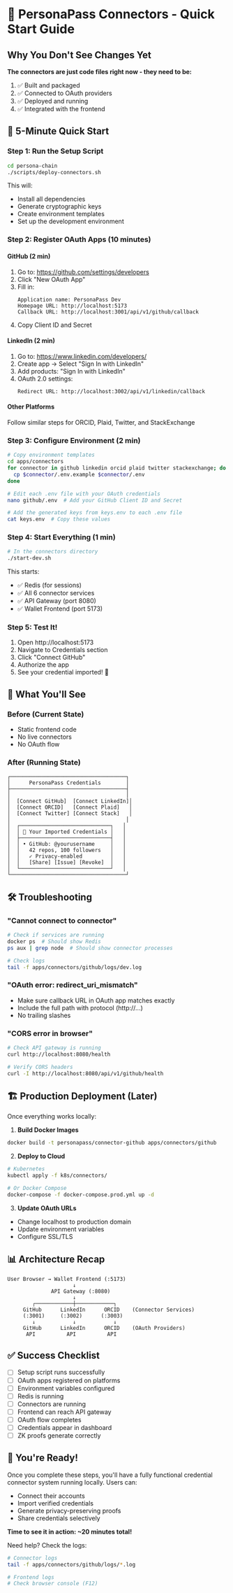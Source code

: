 # 🚀 PersonaPass Connectors - Quick Start Guide

## Why You Don't See Changes Yet

**The connectors are just code files right now - they need to be:**
1. ✅ Built and packaged
2. ✅ Connected to OAuth providers 
3. ✅ Deployed and running
4. ✅ Integrated with the frontend

## 🎯 5-Minute Quick Start

### Step 1: Run the Setup Script
```bash
cd persona-chain
./scripts/deploy-connectors.sh
```

This will:
- Install all dependencies
- Generate cryptographic keys
- Create environment templates
- Set up the development environment

### Step 2: Register OAuth Apps (10 minutes)

#### GitHub (2 min)
1. Go to: https://github.com/settings/developers
2. Click "New OAuth App"
3. Fill in:
   ```
   Application name: PersonaPass Dev
   Homepage URL: http://localhost:5173
   Callback URL: http://localhost:3001/api/v1/github/callback
   ```
4. Copy Client ID and Secret

#### LinkedIn (2 min)
1. Go to: https://www.linkedin.com/developers/
2. Create app → Select "Sign In with LinkedIn"
3. Add products: "Sign In with LinkedIn"
4. OAuth 2.0 settings:
   ```
   Redirect URL: http://localhost:3002/api/v1/linkedin/callback
   ```

#### Other Platforms
Follow similar steps for ORCID, Plaid, Twitter, and StackExchange

### Step 3: Configure Environment (2 min)
```bash
# Copy environment templates
cd apps/connectors
for connector in github linkedin orcid plaid twitter stackexchange; do
  cp $connector/.env.example $connector/.env
done

# Edit each .env file with your OAuth credentials
nano github/.env  # Add your GitHub Client ID and Secret

# Add the generated keys from keys.env to each .env file
cat keys.env  # Copy these values
```

### Step 4: Start Everything (1 min)
```bash
# In the connectors directory
./start-dev.sh
```

This starts:
- ✅ Redis (for sessions)
- ✅ All 6 connector services
- ✅ API Gateway (port 8080)
- ✅ Wallet Frontend (port 5173)

### Step 5: Test It!
1. Open http://localhost:5173
2. Navigate to Credentials section
3. Click "Connect GitHub"
4. Authorize the app
5. See your credential imported! 🎉

## 📱 What You'll See

### Before (Current State)
- Static frontend code
- No live connectors
- No OAuth flow

### After (Running State)
```
┌─────────────────────────────────────┐
│      PersonaPass Credentials        │
├─────────────────────────────────────┤
│                                     │
│  [Connect GitHub]  [Connect LinkedIn]│
│  [Connect ORCID]   [Connect Plaid]   │
│  [Connect Twitter] [Connect Stack]   │
│                                     │
│  ┌─────────────────────────────┐   │
│  │ 🔐 Your Imported Credentials │   │
│  ├─────────────────────────────┤   │
│  │ • GitHub: @yourusername     │   │
│  │   42 repos, 100 followers   │   │
│  │   ✓ Privacy-enabled         │   │
│  │   [Share] [Issue] [Revoke]  │   │
│  └─────────────────────────────┘   │
└─────────────────────────────────────┘
```

## 🛠️ Troubleshooting

### "Cannot connect to connector"
```bash
# Check if services are running
docker ps  # Should show Redis
ps aux | grep node  # Should show connector processes

# Check logs
tail -f apps/connectors/github/logs/dev.log
```

### "OAuth error: redirect_uri_mismatch"
- Make sure callback URL in OAuth app matches exactly
- Include the full path with protocol (http://...)
- No trailing slashes

### "CORS error in browser"
```bash
# Check API gateway is running
curl http://localhost:8080/health

# Verify CORS headers
curl -I http://localhost:8080/api/v1/github/health
```

## 🏗️ Production Deployment (Later)

Once everything works locally:

1. **Build Docker Images**
```bash
docker build -t personapass/connector-github apps/connectors/github
```

2. **Deploy to Cloud**
```bash
# Kubernetes
kubectl apply -f k8s/connectors/

# Or Docker Compose
docker-compose -f docker-compose.prod.yml up -d
```

3. **Update OAuth URLs**
- Change localhost to production domain
- Update environment variables
- Configure SSL/TLS

## 📊 Architecture Recap

```
User Browser → Wallet Frontend (:5173)
                     ↓
              API Gateway (:8080)
                     ↓
        ┌────────────┼────────────┐
     GitHub      LinkedIn      ORCID    (Connector Services)
     (:3001)     (:3002)      (:3003)
        ↓            ↓            ↓
     GitHub      LinkedIn      ORCID    (OAuth Providers)
      API          API          API
```

## ✅ Success Checklist

- [ ] Setup script runs successfully
- [ ] OAuth apps registered on platforms
- [ ] Environment variables configured
- [ ] Redis is running
- [ ] Connectors are running
- [ ] Frontend can reach API gateway
- [ ] OAuth flow completes
- [ ] Credentials appear in dashboard
- [ ] ZK proofs generate correctly

## 🎉 You're Ready!

Once you complete these steps, you'll have a fully functional credential connector system running locally. Users can:
- Connect their accounts
- Import verified credentials  
- Generate privacy-preserving proofs
- Share credentials selectively

**Time to see it in action: ~20 minutes total!**

Need help? Check the logs:
```bash
# Connector logs
tail -f apps/connectors/github/logs/*.log

# Frontend logs
# Check browser console (F12)
```